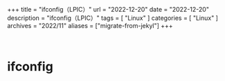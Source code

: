 +++
title = "ifconfig（LPIC）"
url = "2022-12-20"
date = "2022-12-20"
description = "ifconfig（LPIC）"
tags = [
  "Linux"
]
categories = [
  "Linux"
]
archives = "2022/11"
aliases = ["migrate-from-jekyl"]
+++

<br>

# ifconfig


